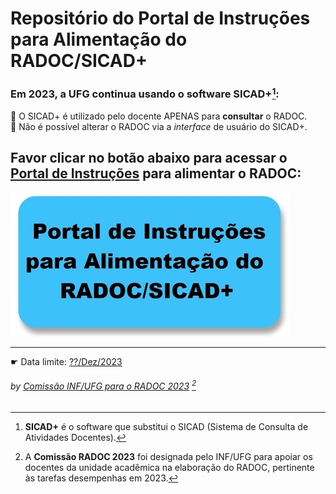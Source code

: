# Repositório do Portal de Instruções para Alimentação do RADOC/SICAD+

### Em 2023, a UFG continua usando o software **SICAD+**[^1]:<br>

🔵 O SICAD+ é utilizado pelo docente APENAS para **consultar** o RADOC.<br>
🔵 Não é possível alterar o RADOC via a _interface_ de usuário do SICAD+.

## Favor clicar no botão abaixo para acessar o <ins>Portal de Instruções</ins> para alimentar o RADOC:

[![](/media/readme-acesso-portal.jpg)](./doc/painel.md#painel-visao-geral/)

---

&#x261B; Data limite: <ins>??/Dez/2023</ins>

###### *by [Comissão INF/UFG para o RADOC 2023](./doc/x-index.md#comissão-radoc-2023)* [^2]
[^1]: **SICAD+** é o software que substitui o SICAD (Sistema de Consulta de Atividades Docentes).
[^2]: A **Comissão RADOC 2023** foi designada pelo INF/UFG para apoiar os docentes da unidade acadêmica na elaboração do RADOC, pertinente às tarefas desempenhas em 2023.
